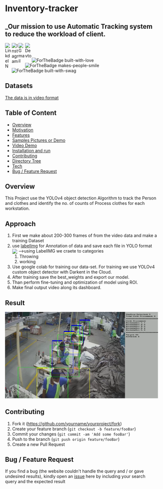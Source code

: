 # Inventory-tracker

## _Our mission to use Automatic Tracking system to reduce the workload of client.

<a target="_blank" href="www.linkedin.com/in/aman-sharma-01b185190/">
  <img align="left" alt="LinkdeIN" width="22px" src="https://cdn.jsdelivr.net/npm/simple-icons@v3/icons/linkedin.svg" />
</a>  <a target="_blank" href="https://www.instagram.com/aman___sharma/">
  <img align="left" alt="Instagram" width="22px" src="https://cdn.jsdelivr.net/npm/simple-icons@v3/icons/instagram.svg" /></a>  <a target="_blank" href="mailto:aman.sharmatds1999@gmail.com"> 
  <img align="left" alt="Gmail" width="22px" src="https://cdn.jsdelivr.net/npm/simple-icons@v3/icons/gmail.svg" />
</a>  <a target="_blank" href="https://portfolioaman.herokuapp.com/">
  <img align="left" alt="Devto" width="22px" src="https://cdn.jsdelivr.net/npm/simple-icons@v3/icons/dev-dot-to.svg" />
</a>  
<br>
<br>

![ForTheBadge built-with-love](http://ForTheBadge.com/images/badges/built-with-love.svg) ![ForTheBadge makes-people-smile](http://ForTheBadge.com/images/badges/makes-people-smile.svg)  ![ForTheBadge built-with-swag](http://ForTheBadge.com/images/badges/built-with-swag.svg)

## Datasets 
[The data is in video format](https://www.kaggle.com/iarunava/cell-images-for-detecting-malaria) <br>

## Table of Content
  * [Overview](#Overview)
  * [Motivation](#Motivation)
  * [Features](#Features)
  * [Samples Pictures or Demo](#Samples-Pictures-or-Demo)
  * [Video Demo](#Video-Demo)
  * [Installation and run](#Installation-and-run)
  * [Contributing](#Contributing)
  * [Directory Tree](#Directory-Tree)
  * [Tech](#Tech)
  * [Bug / Feature Request](#bug-feature-request)

## Overview
This Project use the YOLOv4 object detection Algorithm to track the Person and clothes and identify the no. of counts of Process clothes for each workstation.

## Approach

1. First we make about 200-300 frames of from the video data and make a training Dataset
2. use [labelImg](https://github.com/tzutalin/labelImg) for Annotation of data and save each file in YOLO format
    <img  align='center' src="https://www.researchgate.net/profile/Thi-Le-5/publication/337705605/figure/fig3/AS:831927326089217@1575358339500/Structure-of-one-output-cell-in-YOLO.ppm">
-->using LabelIMG we craete to categories 
   1. Throwing
   2. working<br>
3. Use google colab for training our data-set. For training we use YOLOv4 custom object detector with Darkent in the Cloud.<br>
4. After training save the best_weights and export our model.<br>
5. Than perform fine-tuning and optimization of model using ROI.<br>
6. Make final output video along its dashboard.

## Result

[![](sample_image.png)](https://drive.google.com/file/d/14XjZad2Qmklfu9kn_vvlHg2ZhFfcrPgF/view?usp=sharing)

## Contributing

1. Fork it (<https://github.com/yourname/yourproject/fork>)
2. Create your feature branch (`git checkout -b feature/fooBar`)
3. Commit your changes (`git commit -am 'Add some fooBar'`)
4. Push to the branch (`git push origin feature/fooBar`)
5. Create a new Pull Request


## Bug / Feature Request

If you find a bug (the website couldn't handle the query and / or gave undesired results), kindly open an [issue](https://github.com/mrperfectpandit/inventory-tracker/issues) here by including your search query and the expected result

